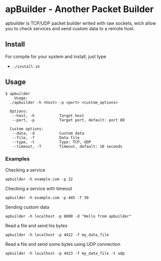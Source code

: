 # apBuilder - Another Packet Builder

apbuilder is TCP/UDP packet builder writed with raw sockets, wich allow you to check services and send custom data to a remote host.

## Install

For compile for your system and install, just type
  
  * `./install.sh`

## Usage

    $ apbuilder
        Usage:
      ./apbuilder -h <host> -p <port> <custom_options>

      Options:
       --host, -h 			Target host
       --port, -p 			Target port, default: port 80

      Custom options:
       --data, -d 			Custom data
       --file, -f 			Data file
       --type, -t 			Type: TCP, UDP
       --timeout, -T 		Timeout, default: 10 seconds 
 
 ### Examples
Checking a service


    apbuilder -h example.com -p 22
    
Checking a service with timeout

    apbuilder -h example.com -p 445 -T 30
   
Sending custom data

    apbuilder -h localhost -p 8000 -d "Hello from apbuilder"
    
Read a file and send his bytes

    apbuilder -h localhost -p 4422 -f my_data_file
 
Read a file and send some bytes using UDP connection

    apbuilder -h localhost -p 4423 -f my_data_file -t udp


